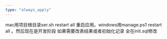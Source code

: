 ```yaml
---
type: "always_apply"
---
```


mac用项目根目录ser.sh restart all 重启应用。windows用manage.ps1 restart all 。然后现在是开发阶段  如果需要改表结果或者初始化记录  全在init.sql修改